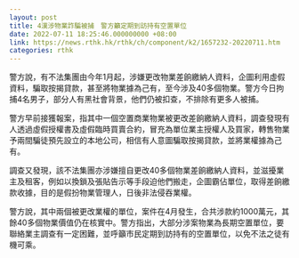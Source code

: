 ```yaml
---
layout: post
title: 4漢涉物業詐騙被捕　警方籲定期到訪持有空置單位
date: 2022-07-11 18:25:46.000000000 +08:00
link: https://news.rthk.hk/rthk/ch/component/k2/1657232-20220711.htm
categories: rthk
---
```


警方說，有不法集團由今年1月起，涉嫌更改物業差餉繳納人資料，企圖利用虛假資料，騙取按揭貸款，甚至將物業據為己有，至今涉及40多個物業。警方今日拘捕4名男子，部分人有黑社會背景，他們仍被扣查，不排除有更多人被捕。

警方早前接獲報案，指其中一個空置商業物業被更改差餉繳納人資料，調查發現有人透過虛假授權書及虛假臨時買賣合約，冒充為單位業主授權人及買家，轉售物業予兩間騙徒預先設立的本地公司，相信有人意圖騙取按揭貸款，並將業權據為己有。

調查又發現，該不法集團亦涉嫌擅自更改40多個物業差餉繳納人資料，並滋擾業主及租客，例如以換鎖及張貼告示等手段迫他們搬走，企圖霸佔單位，取得差餉繳款收據，目的是假扮物業管理人，日後非法侵吞業權。

警方說，其中兩個被更改業權的單位，案件在4月發生，合共涉款約1000萬元，其餘40多個物業價值仍在核實中。警方指出，大部分涉案物業為長期空置單位，要聯絡業主調查有一定困難，並呼籲市民定期到訪持有的空置單位，以免不法之徒有機可乘。
